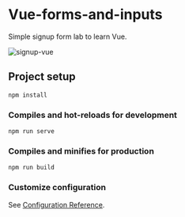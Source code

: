 # Vue-forms-and-inputs

Simple signup form lab to learn Vue.

![signup-vue](https://user-images.githubusercontent.com/75569696/122389511-4ae97500-cf71-11eb-8af0-91ec61e4a49c.png)

## Project setup
```
npm install
```

### Compiles and hot-reloads for development
```
npm run serve
```

### Compiles and minifies for production
```
npm run build
```

### Customize configuration
See [Configuration Reference](https://cli.vuejs.org/config/).
